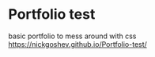 # Portfolio test
 basic portfolio to mess around with css
https://nickgoshev.github.io/Portfolio-test/